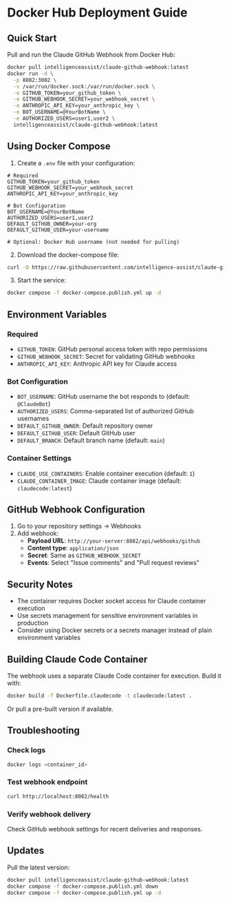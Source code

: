 # Docker Hub Deployment Guide

## Quick Start

Pull and run the Claude GitHub Webhook from Docker Hub:

```bash
docker pull intelligenceassist/claude-github-webhook:latest
docker run -d \
  -p 8082:3002 \
  -v /var/run/docker.sock:/var/run/docker.sock \
  -e GITHUB_TOKEN=your_github_token \
  -e GITHUB_WEBHOOK_SECRET=your_webhook_secret \
  -e ANTHROPIC_API_KEY=your_anthropic_key \
  -e BOT_USERNAME=@YourBotName \
  -e AUTHORIZED_USERS=user1,user2 \
  intelligenceassist/claude-github-webhook:latest
```

## Using Docker Compose

1. Create a `.env` file with your configuration:

```env
# Required
GITHUB_TOKEN=your_github_token
GITHUB_WEBHOOK_SECRET=your_webhook_secret
ANTHROPIC_API_KEY=your_anthropic_key

# Bot Configuration
BOT_USERNAME=@YourBotName
AUTHORIZED_USERS=user1,user2
DEFAULT_GITHUB_OWNER=your-org
DEFAULT_GITHUB_USER=your-username

# Optional: Docker Hub username (not needed for pulling)
```

2. Download the docker-compose file:

```bash
curl -O https://raw.githubusercontent.com/intelligence-assist/claude-github-webhook/main/docker-compose.publish.yml
```

3. Start the service:

```bash
docker compose -f docker-compose.publish.yml up -d
```

## Environment Variables

### Required
- `GITHUB_TOKEN`: GitHub personal access token with repo permissions
- `GITHUB_WEBHOOK_SECRET`: Secret for validating GitHub webhooks
- `ANTHROPIC_API_KEY`: Anthropic API key for Claude access

### Bot Configuration
- `BOT_USERNAME`: GitHub username the bot responds to (default: `@ClaudeBot`)
- `AUTHORIZED_USERS`: Comma-separated list of authorized GitHub usernames
- `DEFAULT_GITHUB_OWNER`: Default repository owner
- `DEFAULT_GITHUB_USER`: Default GitHub user
- `DEFAULT_BRANCH`: Default branch name (default: `main`)

### Container Settings
- `CLAUDE_USE_CONTAINERS`: Enable container execution (default: `1`)
- `CLAUDE_CONTAINER_IMAGE`: Claude container image (default: `claudecode:latest`)

## GitHub Webhook Configuration

1. Go to your repository settings → Webhooks
2. Add webhook:
   - **Payload URL**: `http://your-server:8082/api/webhooks/github`
   - **Content type**: `application/json`
   - **Secret**: Same as `GITHUB_WEBHOOK_SECRET`
   - **Events**: Select "Issue comments" and "Pull request reviews"

## Security Notes

- The container requires Docker socket access for Claude container execution
- Use secrets management for sensitive environment variables in production
- Consider using Docker secrets or a secrets manager instead of plain environment variables

## Building Claude Code Container

The webhook uses a separate Claude Code container for execution. Build it with:

```bash
docker build -f Dockerfile.claudecode -t claudecode:latest .
```

Or pull a pre-built version if available.

## Troubleshooting

### Check logs
```bash
docker logs <container_id>
```

### Test webhook endpoint
```bash
curl http://localhost:8082/health
```

### Verify webhook delivery
Check GitHub webhook settings for recent deliveries and responses.

## Updates

Pull the latest version:
```bash
docker pull intelligenceassist/claude-github-webhook:latest
docker compose -f docker-compose.publish.yml down
docker compose -f docker-compose.publish.yml up -d
```